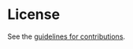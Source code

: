 # License

See the
[guidelines for contributions](https://github.com/VMatrix1900/draft-cats-ipv6-based-con/blob/main/CONTRIBUTING.md).
